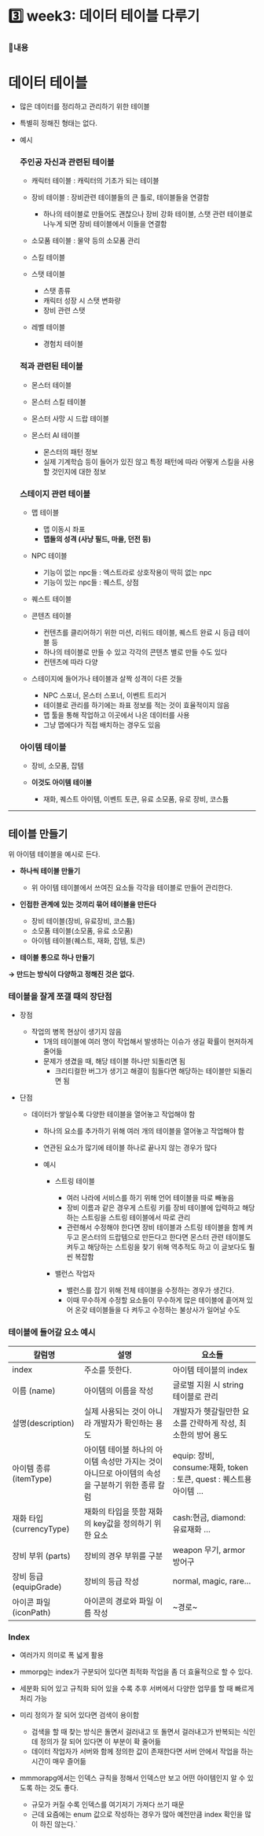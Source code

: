 # 3️⃣ week3: 데이터 테이블 다루기

### 📌내용
# 데이터 테이블

- 많은 데이터를 정리하고 관리하기 위한 테이블
- 특별히 정해진 형태는 없다.
- 예시
    
    ### 주인공 자신과 관련된 테이블
    
    - 캐릭터 테이블 : 캐릭터의 기초가 되는 테이블
      
    - 장비 테이블 : 장비관련 테이블들의 큰 틀로, 테이블들을 연결함
        - 하나의 테이블로 만들어도 괜찮으나 장비 강화 테이블, 스탯 관련 테이블로 나누게 되면 장비 테이블에서 이들을 연결함
          
    - 소모품 테이블 : 물약 등의 소모품 관리
      
    - 스킬 테이블
    
    - 스탯 테이블
        - 스탯 종류
        - 캐릭터 성장 시 스탯 변화량
        - 장비 관련 스탯
    
    - 레벨 테이블
        - 경험치 테이블
    
    ### 적과 관련된 테이블
    
    - 몬스터 테이블
    
    - 몬스터 스킬 테이블
    
    - 몬스터 사망 시 드랍 테이블
    
    - 몬스터 AI 테이블
        - 몬스터의 패턴 정보
        - 실제 기계학습 등이 들어가 있진 않고 특정 패턴에 따라 어떻게 스킬을 사용할 것인지에 대한 정보
    
    ### 스테이지 관련 테이블
    
    - 맵 테이블
        - 맵 이동시 좌표
        - **맵들의 성격 (사냥 필드, 마을, 던전 등)**
    
    - NPC 테이블
        - 기능이 없는 npc들 : 엑스트라로 상호작용이 딱히 없는 npc
        - 기능이 있는 npc들 : 퀘스트, 상점
    
    - 퀘스트 테이블
    
    - 콘텐츠 테이블
        - 컨텐츠를 클리어하기 위한 미션, 리워드 테이블, 퀘스트 완료 시 등급 테이블 등
        - 하나의 테이블로 만들 수 있고 각각의 콘텐츠 별로 만들 수도 있다
        - 컨텐츠에 따라 다양
    
    - 스테이지에 들어가나 테이블과 살짝 성격이 다른 것들
        - NPC 스포너, 몬스터 스포너, 이벤트 트리거
        - 테이블로 관리를 하기에는 좌표 정보를 적는 것이 효율적이지 않음
        - 맵 툴을 통해 작업하고 이곳에서 나온 데이터를 사용
        - 그냥 맵에다가 직접 배치하는 경우도 있음
    
    ### 아이템 테이블
    
    - 장비, 소모품, 잡템
    
    - **이것도 아이템 테이블**
        - 재화, 퀘스트 아이템, 이벤트 토큰, 유료 소모품, 유로 장비, 코스튬
****
## 테이블 만들기

위 아이템 테이블을 예시로 든다.

- **하나씩 테이블 만들기**
    - 위 아이템 테이블에서 쓰여진 요소들 각각을 테이블로 만들어 관리한다.

- **인접한 관계에 있는 것끼리 묶어 테이블을 만든다**
    - 장비 테이블(장비, 유료장비, 코스튬)
    - 소모품 테이블(소모품, 유료 소모품)
    - 아이템 테이블(퀘스트, 재화, 잡템, 토큰)

- **테이블 통으로 하나 만들기**

**→ 만드는 방식이 다양하고 정해진 것은 없다.**

### **테이블을 잘게 쪼갤 때의 장단점**

- 장점
    - 작업의 병목 현상이 생기지 않음
        - 1개의 테이블에 여러 명이 작업해서 발생하는 이슈가 생길 확률이 현저하게 줄어듦
        - 문제가 생겼을 때, 해당 테이블 하나만 되돌리면 됨
            - 크리티컬한 버그가 생기고 해결이 힘들다면 해당하는 테이블만 되돌리면 됨

- 단점
    - 데이터가 쌓일수록 다양한 테이블을 열어놓고 작업해야 함
        - 하나의 요소를 추가하기 위해 여러 개의 테이블을 열어놓고 작업해야 함
        - 연관된 요소가 많기에 테이블 하나로 끝나지 않는 경우가 많다

        - 예시
            
            - 스트링 테이블
                - 여러 나라에 서비스를 하기 위해 언어 테이블을 따로 빼놓음
                - 장비 이름과 같은 경우게 스트링 키를 장비 테이블에 입력하고 해당하는 스트링을 스트링 테이블에서 따로 관리
                - 관련해서 수정해야 한다면 장비 테이블과 스트링 테이블을 함께 켜두고 몬스터의 드랍템으로 만든다고 한다면 몬스터 관련 테이블도 켜두고 해당하는 스트링을 찾기 위해 역추적도 하고 이 글보다도 훨씬 복잡함
      
            - 밸런스 작업자
                - 밸런스를 잡기 위해 전체 테이블을 수정하는 경우가 생긴다.
                - 이때 무수하게 수정할 요소들이 무수하게 많은 테이블에 흩어져 있어 온갖 테이블들을 다 켜두고 수정하는 불상사가 일어날 수도

### 테이블에 들어갈 요소 예시

|칼럼명|설명|요소들|
|------|---|---|
|index|주소를 뜻한다.|아이템 테이블의 index|
|이름 (name)|아이템의 이름을 작성|글로벌 지원 시 string 테이블로 관리|
|설명(description)|실제 사용되는 것이 아니라 개발자가 확인하는 용도|개발자가 헷갈릴만한 요소를 간략하게 작성, 최소한의 방어 용도|
|아이템 종류 (itemType)|아이템 테이블 하나의 아이템 속성만 가지는 것이 아니므로 아이템의 속성을 구분하기 위한 종류 칼럼|equip: 장비, consume:재화, token : 토큰, quest : 퀘스트용 아이템 …|
|재화 타입(currencyType)|재화의 타입을 뜻함 재화의 key값을 정의하기 위한 요소|cash:현금, diamond: 유료재화 …|
|장비 부위 (parts)|장비의 경우 부위를 구분|weapon 무기, armor 방어구|
|장비 등급 (equipGrade)|장비의 등급 작성|normal, magic, rare…|
|아이콘 파일 (iconPath)|아이콘의 경로와 파일 이름 작성|~경로~|

### **Index**

- 여러가지 의미로 폭 넓게 활용

- mmorpg는 index가 구분되어 있다면 최적화 작업을 좀 더 효율적으로 할 수 있다.

- 세분화 되어 있고 규칙화 되어 있을 수록 추후 서버에서 다양한 업무를 할 때 빠르게 처리 가능

- 미리 정의가 잘 되어 있다면 검색이 용이함
    - 검색을 할 때 찾는 방식은 돌면서 걸러내고 또 돌면서 걸러내고가 반복되는 식인데 정의가 잘 되어 있다면 이 부분이 확 줄어듦
    - 데이터 작업자가 서버와 함께 정의한 값이 존재한다면 서버 안에서 작업을 하는 시간이 매우 즐어듦

- mmmorapg에서는 인덱스 규칙을 정해서 인덱스만 보고 어떤 아이템인지 알 수 있도록 하는 것도 좋다.
    - 규모가 커질 수록 인덱스를 여기저기 가져다 쓰기 때문
    - 근데 요즘에는 enum 값으로 작성하는 경우가 많아 예전만큼 index 확인을 많이 하진 않는다.`
